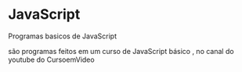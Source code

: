 # JavaScript
Programas basicos de JavaScript

são programas feitos em um curso de JavaScript básico , no canal do youtube do CursoemVideo
